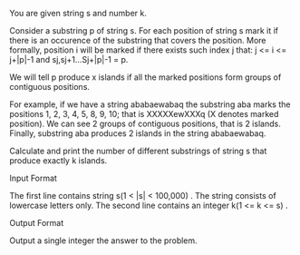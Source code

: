 You are given string s and number k.

Consider a substring p of string s. For each position of string s mark it if there is an occurence of the substring that covers the position. More formally, position i will be marked if there exists such index j that: j <= i <= j+|p|-1 and sj,sj+1...Sj+|p|-1 = p.

We will tell p produce x islands if all the marked positions form  groups of contiguous positions.

For example, if we have a string ababaewabaq the substring aba marks the positions 1, 2, 3, 4, 5, 8, 9, 10; that is XXXXXewXXXq (X denotes marked position). We can see 2 groups of contiguous positions, that is 2 islands. Finally, substring aba produces 2 islands in the string ababaewabaq.

Calculate and print the number of different substrings of string s that produce exactly k islands.

Input Format

The first line contains string s(1 < |s| < 100,000)  . The string consists of lowercase letters only. The second line contains an integer k(1 <= k <= s)  .

Output Format

Output a single integer  the answer to the problem.
